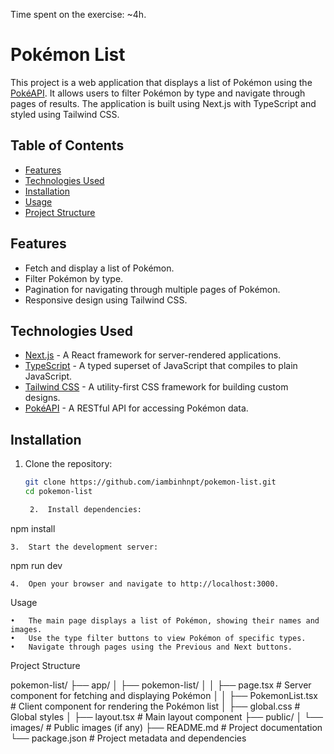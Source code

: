 Time spent on the exercise: ~4h.
# Pokémon List

This project is a web application that displays a list of Pokémon using the [PokéAPI](https://pokeapi.co/). It allows users to filter Pokémon by type and navigate through pages of results. The application is built using Next.js with TypeScript and styled using Tailwind CSS.

## Table of Contents

- [Features](#features)
- [Technologies Used](#technologies-used)
- [Installation](#installation)
- [Usage](#usage)
- [Project Structure](#project-structure)

## Features

- Fetch and display a list of Pokémon.
- Filter Pokémon by type.
- Pagination for navigating through multiple pages of Pokémon.
- Responsive design using Tailwind CSS.

## Technologies Used

- [Next.js](https://nextjs.org/) - A React framework for server-rendered applications.
- [TypeScript](https://www.typescriptlang.org/) - A typed superset of JavaScript that compiles to plain JavaScript.
- [Tailwind CSS](https://tailwindcss.com/) - A utility-first CSS framework for building custom designs.
- [PokéAPI](https://pokeapi.co/) - A RESTful API for accessing Pokémon data.

## Installation

1. Clone the repository:

   ```bash
   git clone https://github.com/iambinhnpt/pokemon-list.git
   cd pokemon-list

	2.	Install dependencies:

npm install


	3.	Start the development server:

npm run dev


	4.	Open your browser and navigate to http://localhost:3000.

Usage

	•	The main page displays a list of Pokémon, showing their names and images.
	•	Use the type filter buttons to view Pokémon of specific types.
	•	Navigate through pages using the Previous and Next buttons.

Project Structure

pokemon-list/
├── app/
│   ├── pokemon-list/
│   │   ├── page.tsx           # Server component for fetching and displaying Pokémon
│   │   ├── PokemonList.tsx    # Client component for rendering the Pokémon list
│   ├── global.css              # Global styles
│   ├── layout.tsx              # Main layout component
├── public/
│   └── images/                 # Public images (if any)
├── README.md                   # Project documentation
└── package.json                # Project metadata and dependencies
